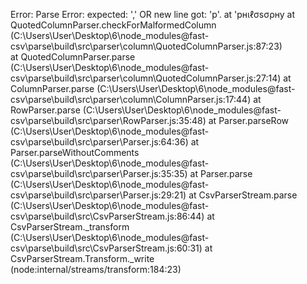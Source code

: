 Error: Parse Error: expected: ',' OR new line got: 'p'. at 'pнιℓσѕσρну
    at QuotedColumnParser.checkForMalformedColumn (C:\Users\User\Desktop\6\node_modules\@fast-csv\parse\build\src\parser\column\QuotedColumnParser.js:87:23)    
    at QuotedColumnParser.parse (C:\Users\User\Desktop\6\node_modules\@fast-csv\parse\build\src\parser\column\QuotedColumnParser.js:27:14)
    at ColumnParser.parse (C:\Users\User\Desktop\6\node_modules\@fast-csv\parse\build\src\parser\column\ColumnParser.js:17:44)
    at RowParser.parse (C:\Users\User\Desktop\6\node_modules\@fast-csv\parse\build\src\parser\RowParser.js:35:48)
    at Parser.parseRow (C:\Users\User\Desktop\6\node_modules\@fast-csv\parse\build\src\parser\Parser.js:64:36)
    at Parser.parseWithoutComments (C:\Users\User\Desktop\6\node_modules\@fast-csv\parse\build\src\parser\Parser.js:35:35)
    at Parser.parse (C:\Users\User\Desktop\6\node_modules\@fast-csv\parse\build\src\parser\Parser.js:29:21)
    at CsvParserStream.parse (C:\Users\User\Desktop\6\node_modules\@fast-csv\parse\build\src\CsvParserStream.js:86:44)
    at CsvParserStream._transform (C:\Users\User\Desktop\6\node_modules\@fast-csv\parse\build\src\CsvParserStream.js:60:31)
    at CsvParserStream.Transform._write (node:internal/streams/transform:184:23)